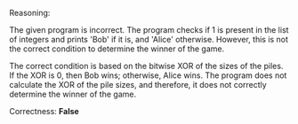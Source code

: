 Reasoning:

The given program is incorrect. The program checks if 1 is present in the list of integers and prints 'Bob' if it is, and 'Alice' otherwise. However, this is not the correct condition to determine the winner of the game.

The correct condition is based on the bitwise XOR of the sizes of the piles. If the XOR is 0, then Bob wins; otherwise, Alice wins. The program does not calculate the XOR of the pile sizes, and therefore, it does not correctly determine the winner of the game.

Correctness: **False**